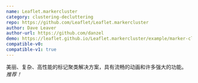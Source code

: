 ```yaml
---
name: Leaflet.markercluster
category: clustering-decluttering
repo: https://github.com/Leaflet/Leaflet.markercluster
author: Dave Leaver
author-url: https://github.com/danzel
demo: https://leaflet.github.io/Leaflet.markercluster/example/marker-clustering-realworld.388.html
compatible-v0:
compatible-v1: true
---
```


美丽、复杂、高性能的标记聚类解决方案，具有流畅的动画和许多强大的功能。 <em>推荐！</em>
